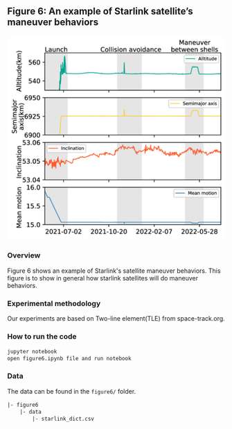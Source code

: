 ## Figure 6: An example of Starlink satellite’s maneuver behaviors

<div align=center><img src="./figure6a.png" width=""></div>

### Overview
Figure 6 shows an example of Starlink's satellite maneuver behaviors.
This figure is to show in general how starlink satellites will do maneuver behaviors.


### Experimental methodology
Our experiments are based on Two-line element(TLE) from space-track.org.


### How to run the code
```
jupyter notebook
open figure6.ipynb file and run notebook
```

### Data
The data can be found in the `figure6/` folder.

	|- figure6
		|- data
			|- starlink_dict.csv